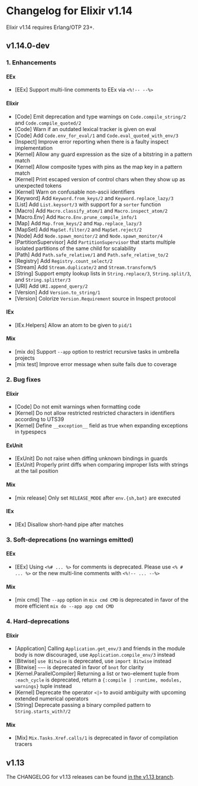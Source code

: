 # Changelog for Elixir v1.14

Elixir v1.14 requires Erlang/OTP 23+.

## v1.14.0-dev

### 1. Enhancements

#### EEx

  * [EEx] Support multi-line comments to EEx via `<%!-- --%>`

#### Elixir

  * [Code] Emit deprecation and type warnings on `Code.compile_string/2` and `Code.compile_quoted/2`
  * [Code] Warn if an outdated lexical tracker is given on eval
  * [Code] Add `Code.env_for_eval/1` and `Code.eval_quoted_with_env/3`
  * [Inspect] Improve error reporting when there is a faulty inspect implementation
  * [Kernel] Allow any guard expression as the size of a bitstring in a pattern match
  * [Kernel] Allow composite types with pins as the map key in a pattern match
  * [Kernel] Print escaped version of control chars when they show up as unexpected tokens
  * [Kernel] Warn on confusable non-ascii identifiers
  * [Keyword] Add `Keyword.from_keys/2` and `Keyword.replace_lazy/3`
  * [List] Add `List.keysort/3` with support for a `sorter` function
  * [Macro] Add `Macro.classify_atom/1` and `Macro.inspect_atom/2`
  * [Macro.Env] Add `Macro.Env.prune_compile_info/1`
  * [Map] Add `Map.from_keys/2` and `Map.replace_lazy/3`
  * [MapSet] Add `MapSet.filter/2` and `MapSet.reject/2`
  * [Node] Add `Node.spawn_monitor/2` and `Node.spawn_monitor/4`
  * [PartitionSupervisor] Add `PartitionSupervisor` that starts multiple isolated partitions of the same child for scalability
  * [Path] Add `Path.safe_relative/1` and `Path.safe_relative_to/2`
  * [Registry] Add `Registry.count_select/2`
  * [Stream] Add `Stream.duplicate/2` and `Stream.transform/5`
  * [String] Support empty lookup lists in `String.replace/3`, `String.split/3`, and `String.splitter/3`
  * [URI] Add `URI.append_query/2`
  * [Version] Add `Version.to_string/1`
  * [Version] Colorize `Version.Requirement` source in Inspect protocol

#### IEx

  * [IEx.Helpers] Allow an atom to be given to `pid/1`

#### Mix

  * [mix do] Support `--app` option to restrict recursive tasks in umbrella projects
  * [mix test] Improve error message when suite fails due to coverage

### 2. Bug fixes

#### Elixir

  * [Code] Do not emit warnings when formatting code
  * [Kernel] Do not allow restricted restricted characters in identifiers according to UTS39
  * [Kernel] Define `__exception__` field as true when expanding exceptions in typespecs

#### ExUnit

  * [ExUnit] Do not raise when diffing unknown bindings in guards
  * [ExUnit] Properly print diffs when comparing improper lists with strings at the tail position 

#### Mix

  * [mix release] Only set `RELEASE_MODE` after `env.{sh,bat}` are executed

#### IEx

  * [IEx] Disallow short-hand pipe after matches

### 3. Soft-deprecations (no warnings emitted)

#### EEx

  * [EEx] Using `<%# ... %>` for comments is deprecated. Please use `<% # ... %>` or the new multi-line comments with `<%!-- ... --%>`

#### Mix

  * [mix cmd] The `--app` option in `mix cmd CMD` is deprecated in favor of the more efficient `mix do --app app cmd CMD` 

### 4. Hard-deprecations

#### Elixir

  * [Application] Calling `Application.get_env/3` and friends in the module body is now discouraged, use `Application.compile_env/3` instead
  * [Bitwise] `use Bitwise` is deprecated, use `import Bitwise` instead
  * [Bitwise] `~~~` is deprecated in favor of `bnot` for clarity
  * [Kernel.ParallelCompiler] Returning a list or two-element tuple from `:each_cycle` is deprecated, return a `{:compile | :runtime, modules, warnings}` tuple instead
  * [Kernel] Deprecate the operator `<|>` to avoid ambiguity with upcoming extended numerical operators
  * [String] Deprecate passing a binary compiled pattern to `String.starts_with?/2`

#### Mix

  * [Mix] `Mix.Tasks.Xref.calls/1` is deprecated in favor of compilation tracers

## v1.13

The CHANGELOG for v1.13 releases can be found [in the v1.13 branch](https://github.com/elixir-lang/elixir/blob/v1.13/CHANGELOG.md).
